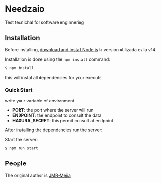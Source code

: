 # Needzaio

Test tecnichal for software enginnering


## Installation

Before installing, [download and install Node.js](https://nodejs.org/es/download) la version utilizada es la v14.

Installation is done using the `npm install` command:

```bash
$ npm install
```

this will instal all dependencies for your execute.

### Quick Start

write your variable of environment.

- **PORT**: the port where the server will run
- **ENDPOINT**: the endpoint to consult the data
- **HASURA_SECRET**: this permit consult at endpoint

After installing the dependencies run the server:

Start the server:

```bash
$ npm run start
```

## People

The original author is [JMR-Mejia](https://github.com/JMR-Mejia)
